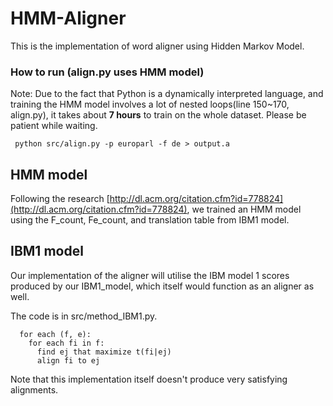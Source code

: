 # HMM-Aligner
This is the implementation of word aligner using Hidden Markov Model.

### How to run (align.py uses HMM model)
Note: Due to the fact that Python is a dynamically interpreted language, and training the HMM model involves a lot of nested loops(line 150~170, align.py), it takes about **7 hours** to train on the whole dataset. Please be patient while waiting.

     python src/align.py -p europarl -f de > output.a

## HMM model

Following the research [http://dl.acm.org/citation.cfm?id=778824](http://dl.acm.org/citation.cfm?id=778824), we trained an HMM model using the F\_count, Fe\_count, and translation table from IBM1 model.

## IBM1 model
Our implementation of the aligner will utilise the IBM model 1 scores produced by our IBM1\_model, which itself would function as an aligner as well. 

The code is in src/method_IBM1.py.

      for each (f, e):
        for each fi in f:
          find ej that maximize t(fi|ej)
          align fi to ej

Note that this implementation itself doesn't produce very satisfying alignments.
